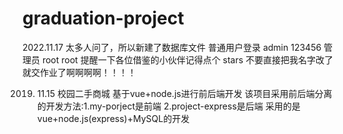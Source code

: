 # graduation-project
2022.11.17
太多人问了，所以新建了数据库文件
普通用户登录 admin 123456
管理员 root root
提醒一下各位借鉴的小伙伴记得点个 stars   不要直接把我名字改了就交作业了啊啊啊啊！！！！



2019. 11.15
校园二手商城 基于vue+node.js进行前后端开发
该项目采用前后端分离的开发方法:1.my-porject是前端 2.project-express是后端
采用的是vue+node.js(express)+MySQL的开发

